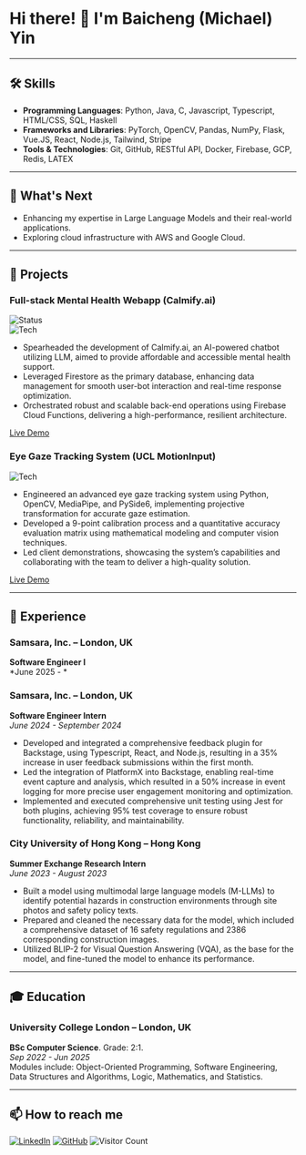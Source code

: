 # Hi there! 👋 I'm Baicheng (Michael) Yin
---

## 🛠️ Skills

- **Programming Languages**: Python, Java, C, Javascript, Typescript, HTML/CSS, SQL, Haskell
- **Frameworks and Libraries**: PyTorch, OpenCV, Pandas, NumPy, Flask, Vue.JS, React, Node.js, Tailwind, Stripe
- **Tools & Technologies**: Git, GitHub, RESTful API, Docker, Firebase, GCP, Redis, LATEX

---

## 🌱 What's Next

- Enhancing my expertise in Large Language Models and their real-world applications.
- Exploring cloud infrastructure with AWS and Google Cloud.

---

## 🚀 Projects

### Full-stack Mental Health Webapp (Calmify.ai)  
![Status](https://img.shields.io/badge/Status-Active-green)  
![Tech](https://img.shields.io/badge/Tech-Firebase-orange)

- Spearheaded the development of Calmify.ai, an AI-powered chatbot utilizing LLM, aimed to provide affordable and accessible mental health support.
- Leveraged Firestore as the primary database, enhancing data management for smooth user-bot interaction and real-time response optimization.
- Orchestrated robust and scalable back-end operations using Firebase Cloud Functions, delivering a high-performance, resilient architecture.
  
[Live Demo](https://www.calmify.ai)

### Eye Gaze Tracking System (UCL MotionInput)  
![Tech](https://img.shields.io/badge/Tech-OpenCV-blue)

- Engineered an advanced eye gaze tracking system using Python, OpenCV, MediaPipe, and PySide6, implementing projective transformation for accurate gaze estimation.
- Developed a 9-point calibration process and a quantitative accuracy evaluation matrix using mathematical modeling and computer vision techniques.
- Led client demonstrations, showcasing the system’s capabilities and collaborating with the team to deliver a high-quality solution.

[Live Demo](https://www.motioninputgames.com/)

---

## 💼 Experience

### Samsara, Inc. – London, UK  
**Software Engineer I**  
*June 2025 - *

### Samsara, Inc. – London, UK  
**Software Engineer Intern**  
*June 2024 - September 2024*

- Developed and integrated a comprehensive feedback plugin for Backstage, using Typescript, React, and Node.js, resulting in a 35% increase in user feedback submissions within the first month.
- Led the integration of PlatformX into Backstage, enabling real-time event capture and analysis, which resulted in a 50% increase in event logging for more precise user engagement monitoring and optimization.
- Implemented and executed comprehensive unit testing using Jest for both plugins, achieving 95% test coverage to ensure robust functionality, reliability, and maintainability.

### City University of Hong Kong – Hong Kong  
**Summer Exchange Research Intern**  
*June 2023 - August 2023*

- Built a model using multimodal large language models (M-LLMs) to identify potential hazards in construction environments through site photos and safety policy texts.
- Prepared and cleaned the necessary data for the model, which included a comprehensive dataset of 16 safety regulations and 2386 corresponding construction images.
- Utilized BLIP-2 for Visual Question Answering (VQA), as the base for the model, and fine-tuned the model to enhance its performance.

---

## 🎓 Education

### University College London – London, UK  
**BSc Computer Science**. Grade: 2:1.  
*Sep 2022 - Jun 2025*  
Modules include: Object-Oriented Programming, Software Engineering, Data Structures and Algorithms, Logic, Mathematics, and Statistics.

---

## 📫 How to reach me

[![LinkedIn](https://img.shields.io/badge/-LinkedIn-blue?style=flat-square&logo=Linkedin&logoColor=white&link=https://linkedin.com/in/baicheng-yin)](https://linkedin.com/in/baicheng-yin)
[![GitHub](https://img.shields.io/badge/-GitHub-black?style=flat-square&logo=github&link=https://github.com/Baicheng-MiQ)](https://github.com/Baicheng-MiQ)
![Visitor Count](https://komarev.com/ghpvc/?username=Baicheng-MiQ&style=flat-square)
